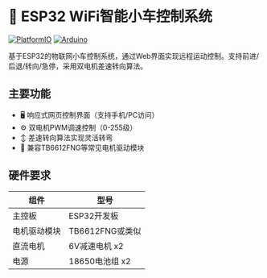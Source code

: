 # 🚗 ESP32 WiFi智能小车控制系统

[![PlatformIO](https://img.shields.io/badge/PlatformIO-Professional-blue)](https://platformio.org)
[![Arduino](https://img.shields.io/badge/Framework-Arduino-00979D)](https://www.arduino.cc/)

基于ESP32的物联网小车控制系统，通过Web界面实现远程运动控制。支持前进/后退/转向/急停，采用双电机差速转向算法。


## 主要功能
- 🖥️ 响应式网页控制界面（支持手机/PC访问）
- ⚙️ 双电机PWM调速控制（0-255级）
- ↕️ 差速转向算法实现灵活转弯
- 🔌 兼容TB6612FNG等常见电机驱动模块

## 硬件要求
| 组件          | 型号               |
|---------------|--------------------|
| 主控板        | ESP32开发板        |
| 电机驱动模块  | TB6612FNG或类似    |
| 直流电机      | 6V减速电机 x2      |
| 电源          | 18650电池组 x2     |
